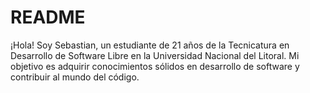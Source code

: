 # README
¡Hola! Soy Sebastian, un estudiante de 21 años de la Tecnicatura en Desarrollo de Software Libre en la Universidad Nacional del Litoral. Mi objetivo es adquirir conocimientos sólidos en desarrollo de software y contribuir al mundo del código.
